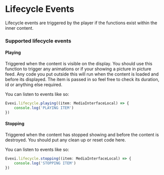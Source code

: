 # Lifecycle Events
Lifecycle events are triggered by the player if the functions exist within the inner content. 

### Supported lifecycle events
#### Playing

 Triggered when the content is visible on the display.
 You should use this function to trigger any animations or if your showing a picture in picture feed. Any code you put outside this will run when the content is loaded and before its displayed.
 The item is passed in so feel free to check its duration, id or anything else required.
 
You can listen to  events like so:

```typescript
Evexi.lifecycle.playing((item: MediaInterfaceLocal) => {
    console.log('PLAYING ITEM')
})
```

#### Stopping

Triggered when the content has stopped showing and before the content is destroyed.
You should put any clean up or reset code here.

You can listen to  events like so:

```typescript
Evexi.lifecycle.stopping((item: MediaInterfaceLocal) => {
    console.log('STOPPING ITEM')
})

```
